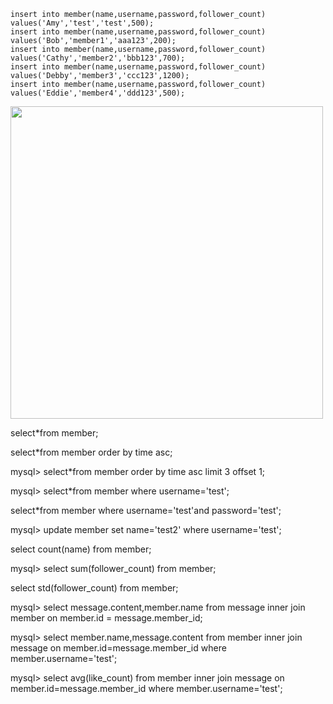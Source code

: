```mysql
insert into member(name,username,password,follower_count) values('Amy','test','test',500);
insert into member(name,username,password,follower_count) values('Bob','member1','aaa123',200);
insert into member(name,username,password,follower_count) values('Cathy','member2','bbb123',700);
insert into member(name,username,password,follower_count) values('Debby','member3','ccc123',1200);
insert into member(name,username,password,follower_count) values('Eddie','member4','ddd123',500);
```
<img src="https://github.com/Leega1020/STEP/assets/134196665/0c740819-5ea2-4904-aaa0-3be5ae059ff9" width="500" height="auto">

select*from member;

select*from member order by time asc;

mysql> select*from member order by time asc limit 3 offset 1;

mysql> select*from member where username='test';

select*from member where username='test'and password='test';

mysql> update member set name='test2' where username='test';


select count(name) from member;

mysql> select sum(follower_count) from member;

select std(follower_count) from member;


mysql> select message.content,member.name from message inner join member on member.id = message.member_id;

mysql> select member.name,message.content from member inner join message
on member.id=message.member_id  where member.username='test';

mysql> select avg(like_count) from member inner join message on member.id=message.member_id  where member.username='test';
